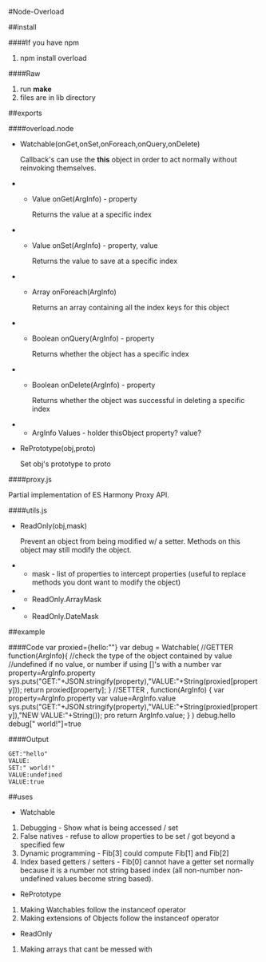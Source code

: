 #Node-Overload

##install

####If you have npm
1. npm install overload

####Raw
1. run __make__
2. files are in lib directory

##exports

####overload.node

* Watchable(onGet,onSet,onForeach,onQuery,onDelete)

	Callback's can use the __this__ object in order to act normally without reinvoking themselves.

* * Value onGet(ArgInfo) - property

	Returns the value at a specific index
* * Value onSet(ArgInfo) - property, value

	Returns the value to save at a specific index
* * Array onForeach(ArgInfo)

	Returns an array containing all the index keys for this object
* * Boolean onQuery(ArgInfo) - property

	Returns whether the object has a specific index
* * Boolean onDelete(ArgInfo) - property

	Returns whether the object was successful in deleting a specific index

* * ArgInfo Values - holder thisObject property? value?

* RePrototype(obj,proto)

	Set obj's prototype to proto

####proxy.js

Partial implementation of ES Harmony Proxy API.

####utils.js

* ReadOnly(obj,mask)

	Prevent an object from being modified w/ a setter. Methods on this object may still modify the object.

* * mask - list of properties to intercept properties (useful to replace methods you dont want to modify the object)

* * ReadOnly.ArrayMask

* * ReadOnly.DateMask

##example

####Code
	var proxied={hello:""}
	var debug = Watchable(
		//GETTER
		function(ArgInfo){
			//check the type of the object contained by value
			//undefined if no value, or number if using []'s with a number
			var property=ArgInfo.property
			sys.puts("GET:"+JSON.stringify(property),"VALUE:"+String(proxied[property]));
			return proxied[property];
		}
		//SETTER
		, function(ArgInfo) {
			var property=ArgInfo.property
			var value=ArgInfo.value
			sys.puts("GET:"+JSON.stringify(property),"VALUE:"+String(proxied[property]),"NEW VALUE:"+String());
			pro
			return ArgInfo.value;
		}
	)
	debug.hello
	debug[" world!"]=true

####Output

	GET:"hello"
	VALUE:
	SET:" world!"
	VALUE:undefined
	VALUE:true

##uses

* Watchable
1. Debugging - Show what is being accessed / set
2. False natives - refuse to allow properties to be set / got beyond a specified few
3. Dynamic programming - Fib[3] could compute Fib[1] and Fib[2]
4. Index based getters / setters - Fib[0] cannot have a getter set normally because it is a number not string based index (all non-number non-undefined values become string based).

* RePrototype
1. Making Watchables follow the instanceof operator
2. Making extensions of Objects follow the instanceof operator

* ReadOnly
1. Making arrays that cant be messed with
